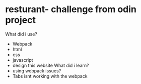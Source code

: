 # resturant-   challenge from odin project
  What did i use?    
- Webpack
- html
- css
- javascript
- design this website
  What did i learn?  
- using webpack 
  issues?      
- Tabs isnt working with the webpack 

